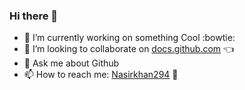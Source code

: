 
### Hi there 👋

- 🔭 I’m currently working on something Cool :bowtie:
- 👯 I’m looking to collaborate on [docs.github.com](https://docs.github.com/en) :point_left:
- 💬 Ask me about Github
- 📫 How to reach me: [Nasirkhan294](https://github.com/Nasirkhan294) :speech_balloon:
